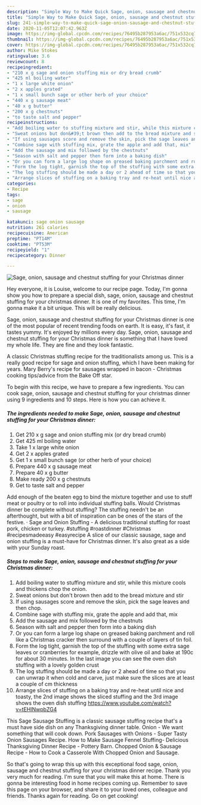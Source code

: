 ```yaml
---
description: "Simple Way to Make Quick Sage, onion, sausage and chestnut stuffing for your Christmas dinner"
title: "Simple Way to Make Quick Sage, onion, sausage and chestnut stuffing for your Christmas dinner"
slug: 241-simple-way-to-make-quick-sage-onion-sausage-and-chestnut-stuffing-for-your-christmas-dinner
date: 2020-11-05T12:07:42.963Z
image: https://img-global.cpcdn.com/recipes/76495b287953a6ac/751x532cq70/sage-onion-sausage-and-chestnut-stuffing-for-your-christmas-dinner-recipe-main-photo.jpg
thumbnail: https://img-global.cpcdn.com/recipes/76495b287953a6ac/751x532cq70/sage-onion-sausage-and-chestnut-stuffing-for-your-christmas-dinner-recipe-main-photo.jpg
cover: https://img-global.cpcdn.com/recipes/76495b287953a6ac/751x532cq70/sage-onion-sausage-and-chestnut-stuffing-for-your-christmas-dinner-recipe-main-photo.jpg
author: Mike Stokes
ratingvalue: 3.6
reviewcount: 8
recipeingredient:
- "210 x g sage and onion stuffing mix or dry bread crumb"
- "425 ml boiling water"
- "1 x large white onion"
- "2 x apples grated"
- "1 x small bunch sage or other herb of your choice"
- "440 x g sausage meat"
- "40 x g butter"
- "200 x g chestnuts"
- "to taste salt and pepper"
recipeinstructions:
- "Add boiling water to stuffing mixture and stir, while this mixture cools and thickens chop the onion."
- "Sweat onions but don&#39;t brown then add to the bread mixture and stir"
- "If using sausages score and remove the skin, pick the sage leaves and then chop."
- "Combine sage with stuffing mix, grate the apple and add that, mix"
- "Add the sausage and mix followed by the chestnuts"
- "Season with salt and pepper then form into a baking dish"
- "Or you can form a large log shape on greased baking parchment and roll like a Christmas cracker then surround with a couple of layers of tin foil."
- "Form the log tight, garnish the top of the stuffing with some extra sage leaves or cranberries for example, drizzle with olive oil and bake at 190c for about 30 minutes. In the last image you can see the oven dish stuffing with a lovely golden crust"
- "The log stuffing should be made a day or 2 ahead of time so that you can unwrap it when cold and carve, just make sure the slices are at least a couple of cm thickness"
- "Arrange slices of stuffing on a baking tray and re-heat until nice and toasty, the 2nd image shows the sliced stuffing and the 3rd image shows the oven dish stuffing https://www.youtube.com/watch?v=tEHlNwpbZG4"
categories:
- Recipe
tags:
- sage
- onion
- sausage

katakunci: sage onion sausage 
nutrition: 261 calories
recipecuisine: American
preptime: "PT14M"
cooktime: "PT53M"
recipeyield: "1"
recipecategory: Dinner

---
```



![Sage, onion, sausage and chestnut stuffing for your Christmas dinner](https://img-global.cpcdn.com/recipes/76495b287953a6ac/751x532cq70/sage-onion-sausage-and-chestnut-stuffing-for-your-christmas-dinner-recipe-main-photo.jpg)

Hey everyone, it is Louise, welcome to our recipe page. Today, I'm gonna show you how to prepare a special dish, sage, onion, sausage and chestnut stuffing for your christmas dinner. It is one of my favorites. This time, I'm gonna make it a bit unique. This will be really delicious.

Sage, onion, sausage and chestnut stuffing for your Christmas dinner is one of the most popular of recent trending foods on earth. It is easy, it's fast, it tastes yummy. It's enjoyed by millions every day. Sage, onion, sausage and chestnut stuffing for your Christmas dinner is something that I have loved my whole life. They are fine and they look fantastic.

A classic Christmas stuffing recipe for the traditionalists among us. This is a really good recipe for sage and onion stuffing, which I have been making for years. Mary Berry&#39;s recipe for sausages wrapped in bacon - Christmas cooking tips/advice from the Bake Off star.


To begin with this recipe, we have to prepare a few ingredients. You can cook sage, onion, sausage and chestnut stuffing for your christmas dinner using 9 ingredients and 10 steps. Here is how you can achieve it.

<!--inarticleads1-->

##### The ingredients needed to make Sage, onion, sausage and chestnut stuffing for your Christmas dinner:

1. Get 210 x g sage and onion stuffing mix (or dry bread crumb)
1. Get 425 ml boiling water
1. Take 1 x large white onion
1. Get 2 x apples grated
1. Get 1 x small bunch sage (or other herb of your choice)
1. Prepare 440 x g sausage meat
1. Prepare 40 x g butter
1. Make ready 200 x g chestnuts
1. Get to taste salt and pepper


Add enough of the beaten egg to bind the mixture together and use to stuff meat or poultry or to roll into individual stuffing balls. Would Christmas dinner be complete without stuffing? The stuffing needn&#39;t be an afterthought, but with a bit of inspiration can be ones of the stars of the festive. · Sage and Onion Stuffing - A delicious traditional stuffing for roast pork, chicken or turkey. #stuffing #roastdinner #Christmas #recipesmadeeasy #easyrecipe A slice of our classic sausage, sage and onion stuffing is a must-have for Christmas dinner. It&#39;s also great as a side with your Sunday roast. 

<!--inarticleads2-->

##### Steps to make Sage, onion, sausage and chestnut stuffing for your Christmas dinner:

1. Add boiling water to stuffing mixture and stir, while this mixture cools and thickens chop the onion.
1. Sweat onions but don&#39;t brown then add to the bread mixture and stir
1. If using sausages score and remove the skin, pick the sage leaves and then chop.
1. Combine sage with stuffing mix, grate the apple and add that, mix
1. Add the sausage and mix followed by the chestnuts
1. Season with salt and pepper then form into a baking dish
1. Or you can form a large log shape on greased baking parchment and roll like a Christmas cracker then surround with a couple of layers of tin foil.
1. Form the log tight, garnish the top of the stuffing with some extra sage leaves or cranberries for example, drizzle with olive oil and bake at 190c for about 30 minutes. In the last image you can see the oven dish stuffing with a lovely golden crust
1. The log stuffing should be made a day or 2 ahead of time so that you can unwrap it when cold and carve, just make sure the slices are at least a couple of cm thickness
1. Arrange slices of stuffing on a baking tray and re-heat until nice and toasty, the 2nd image shows the sliced stuffing and the 3rd image shows the oven dish stuffing https://www.youtube.com/watch?v=tEHlNwpbZG4


This Sage Sausage Stuffing is a classic sausage stuffing recipe that&#39;s a must have side dish on any Thanksgiving dinner table. Onion - We want something that will cook down. Pork Sausages with Onions - Super Tasty Onion Sausages Recipe. How to Make Sausage Fennel Stuffing- Delicious Thanksgiving Dinner Recipe - Pottery Barn. Chopped Onion &amp; Sausage Recipe - How to Cook a Casserole With Chopped Onion and Sausage. 

So that's going to wrap this up with this exceptional food sage, onion, sausage and chestnut stuffing for your christmas dinner recipe. Thank you very much for reading. I'm sure that you will make this at home. There is gonna be interesting food in home recipes coming up. Remember to save this page on your browser, and share it to your loved ones, colleague and friends. Thanks again for reading. Go on get cooking!
